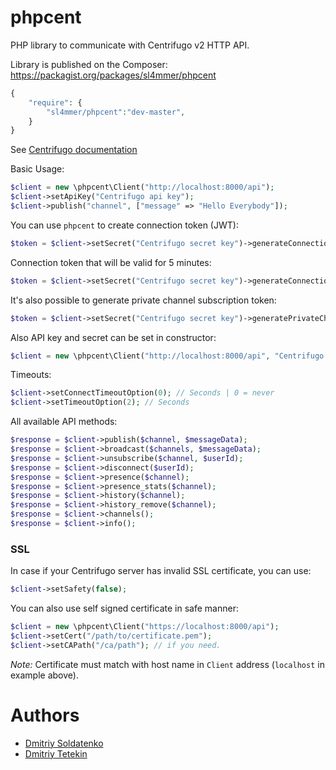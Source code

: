 phpcent
=======

PHP library to communicate with Centrifugo v2 HTTP API.

Library is published on the Composer: https://packagist.org/packages/sl4mmer/phpcent

```php
{
    "require": {
        "sl4mmer/phpcent":"dev-master",
    }
}
```

See [Centrifugo documentation](https://centrifugal.github.io/centrifugo/)

Basic Usage:

```php
$client = new \phpcent\Client("http://localhost:8000/api");
$client->setApiKey("Centrifugo api key");
$client->publish("channel", ["message" => "Hello Everybody"]);
```

You can use `phpcent` to create connection token (JWT):

```php
$token = $client->setSecret("Centrifugo secret key")->generateConnectionToken($userId);
```

Connection token that will be valid for 5 minutes:

```php
$token = $client->setSecret("Centrifugo secret key")->generateConnectionToken($userId, time() + 5*60);
```

It's also possible to generate private channel subscription token:

```php
$token = $client->setSecret("Centrifugo secret key")->generatePrivateChannelToken($client, $channel);
```

Also API key and secret can be set in constructor:

```php
$client = new \phpcent\Client("http://localhost:8000/api", "Centrifugo api key", "Centrifugo secret key");
```

Timeouts:

```php
$client->setConnectTimeoutOption(0); // Seconds | 0 = never
$client->setTimeoutOption(2); // Seconds
```

All available API methods:

```php
$response = $client->publish($channel, $messageData);
$response = $client->broadcast($channels, $messageData);
$response = $client->unsubscribe($channel, $userId);
$response = $client->disconnect($userId);
$response = $client->presence($channel);
$response = $client->presence_stats($channel);
$response = $client->history($channel);
$response = $client->history_remove($channel);
$response = $client->channels();
$response = $client->info();
```

### SSL

In case if your Centrifugo server has invalid SSL certificate, you can use:

```php
$client->setSafety(false);
```

You can also use self signed certificate in safe manner:

```php
$client = new \phpcent\Client("https://localhost:8000/api");
$client->setCert("/path/to/certificate.pem");
$client->setCAPath("/ca/path"); // if you need.
```

*Note:* Certificate must match with host name in `Client` address (`localhost` in example above).

Authors
=======

* [Dmitriy Soldatenko](https://github.com/sl4mmer)
* [Dmitriy Tetekin](https://github.com/Tomchanskiy)
